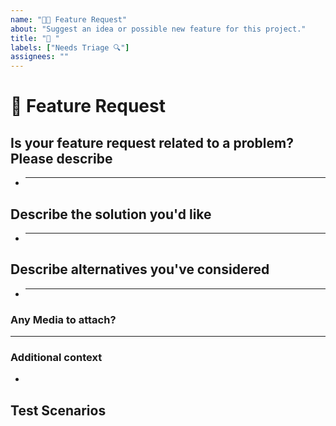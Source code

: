 ```yaml
---
name: "🚀🆕 Feature Request"
about: "Suggest an idea or possible new feature for this project."
title: "🚀 "
labels: ["Needs Triage 🔍"]
assignees: ""
---
```


# 🚀 Feature Request

<!-- Do read the 100ms Docs: https://www.100ms.live/docs -->
<!-- You can request for features on 100ms Discord as well: https://100ms.live/discord -->

## Is your feature request related to a problem? Please describe

<!-- A clear and concise description of what the problem is. Ex. I'm always frustrated when [...] -->

- ***

## **Describe the solution you'd like**

<!-- A clear and concise description of what you want to happen. -->

- ***

## **Describe alternatives you've considered**

<!-- A clear and concise description of any alternative solutions or features you've considered. -->

- ***

### Any Media to attach?

<!-- If applicable, add screenshots or videos to help explain your request. -->

---

### **Additional context**

<!-- Add any other context or additional information about the problem here.-->

-

## Test Scenarios

<!--

Oh, hi there! 😄

To expedite issue processing, please search open and closed issues before submitting a new one.
Please read our Rules of Conduct at this repository's `.github/CODE_OF_CONDUCT.md`

-->
